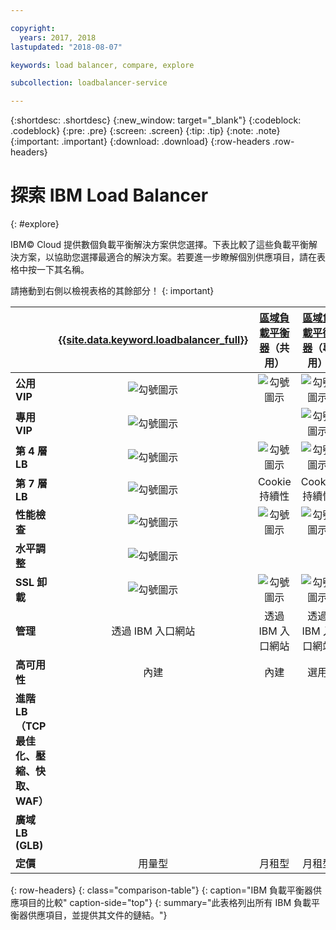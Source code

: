 ```yaml
---

copyright:
  years: 2017, 2018
lastupdated: "2018-08-07"

keywords: load balancer, compare, explore

subcollection: loadbalancer-service

---
```


{:shortdesc: .shortdesc}
{:new_window: target="_blank"}
{:codeblock: .codeblock}
{:pre: .pre}
{:screen: .screen}
{:tip: .tip}
{:note: .note}
{:important: .important}
{:download: .download}
{:row-headers .row-headers}

# 探索 IBM Load Balancer
{: #explore}

IBM© Cloud 提供數個負載平衡解決方案供您選擇。下表比較了這些負載平衡解決方案，以協助您選擇最適合的解決方案。若要進一步瞭解個別供應項目，請在表格中按一下其名稱。

請捲動到右側以檢視表格的其餘部分！
{: important}


|        |[{{site.data.keyword.loadbalancer_full}}](/docs/infrastructure/loadbalancer-service?topic=loadbalancer-service-getting-started)|[區域負載平衡器](/docs/infrastructure/local-load-balancer?topic=local-load-balancer-getting-started)（共用）|[區域負載平衡器](/docs/infrastructure/local-load-balancer?topic=local-load-balancer-getting-started)（專用）|[Citrix NetScaler](/docs/infrastructure/citrix-netscaler-vpx?topic=citrix-netscaler-vpx-getting-started) VPX/MPX (Standard)|[Citrix NetScaler](/docs/infrastructure/citrix-netscaler-vpx?topic=citrix-netscaler-vpx-getting-started) VPX/MPX (Platinum) |
|------- | :------: | :------: | :------: | :------: | :------: |
|**公用 VIP**|![勾號圖示](../../icons/checkmark-icon.svg)|![勾號圖示](../../icons/checkmark-icon.svg)|![勾號圖示](../../icons/checkmark-icon.svg)|![勾號圖示](../../icons/checkmark-icon.svg)|![勾號圖示](../../icons/checkmark-icon.svg) |
|**專用 VIP**|![勾號圖示](../../icons/checkmark-icon.svg)||![勾號圖示](../../icons/checkmark-icon.svg)|![勾號圖示](../../icons/checkmark-icon.svg)|![勾號圖示](../../icons/checkmark-icon.svg) |
|**第 4 層 LB**|![勾號圖示](../../icons/checkmark-icon.svg)|![勾號圖示](../../icons/checkmark-icon.svg)|![勾號圖示](../../icons/checkmark-icon.svg)|![勾號圖示](../../icons/checkmark-icon.svg)|![勾號圖示](../../icons/checkmark-icon.svg) |
|**第 7 層 LB**|![勾號圖示](../../icons/checkmark-icon.svg)|Cookie 持續性|Cookie 持續性|![勾號圖示](../../icons/checkmark-icon.svg)|![勾號圖示](../../icons/checkmark-icon.svg) |
|**性能檢查**|![勾號圖示](../../icons/checkmark-icon.svg)|![勾號圖示](../../icons/checkmark-icon.svg)|![勾號圖示](../../icons/checkmark-icon.svg)|![勾號圖示](../../icons/checkmark-icon.svg)|![勾號圖示](../../icons/checkmark-icon.svg) |
|**水平調整**|![勾號圖示](../../icons/checkmark-icon.svg)|||| |
|**SSL 卸載**|![勾號圖示](../../icons/checkmark-icon.svg)|![勾號圖示](../../icons/checkmark-icon.svg)|![勾號圖示](../../icons/checkmark-icon.svg)|![勾號圖示](../../icons/checkmark-icon.svg)|![勾號圖示](../../icons/checkmark-icon.svg) |
|**管理**|透過 IBM 入口網站|透過 IBM 入口網站|透過 IBM 入口網站|自行管理（供應商 GUI）|自行管理（供應商 GUI）|
|**高可用性**|內建|內建|選用|選用|選用|
|**進階 LB（TCP 最佳化、壓縮、快取、WAF）**||||有限|![勾號圖示](../../icons/checkmark-icon.svg)|
|**廣域 LB (GLB)**|||||![勾號圖示](../../icons/checkmark-icon.svg) |
|**定價**|用量型|月租型|月租型|月租型|月租型|
{: row-headers}
{: class="comparison-table"}
{: caption="IBM 負載平衡器供應項目的比較" caption-side="top"}
{: summary="此表格列出所有 IBM 負載平衡器供應項目，並提供其文件的鏈結。"}
